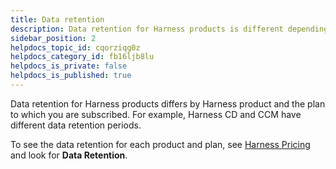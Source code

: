 ```yaml
---
title: Data retention
description: Data retention for Harness products is different depending on the Harness product and plan you are using.
sidebar_position: 2
helpdocs_topic_id: cqorziqg0z
helpdocs_category_id: fb16ljb8lu
helpdocs_is_private: false
helpdocs_is_published: true
---
```


Data retention for Harness products differs by Harness product and the plan to which you are subscribed. For example, Harness CD and CCM have different data retention periods.

To see the data retention for each product and plan, see [Harness Pricing](https://harness.io/pricing/?module=cd) and look for **Data Retention**.
